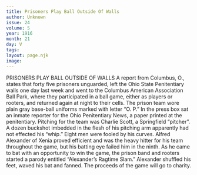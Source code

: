 ```yaml
---
title: Prisoners Play Ball Outside Of Walls
author: Unknown
issue: 24
volume: 5
year: 1916
month: 21
day: V
tags:
layout: page.njk
image:
---
```

PRISONERS PLAY BALL OUTSIDE OF WALLS      A report from Columbus, O., states that forty five prisoners unguarded, left the Ohio State Penitentiary walls one day last week and went to the Columbus American Association Ball Park, where they participated in a ball game, either as players or rooters, and returned again at night to their cells.      The prison team wore plain gray base-ball uniforms marked with letter “O. P.” In the press box sat an inmate reporter for the Ohio Penitentiary News, a paper printed at the penitentiary.      Pitching for the team was Charlie Scott, a Springfield “pitcher”. A dozen buckshot imbedded in the flesh of his pitching arm apparently had not effected his “whip.” Eight men were fooled by his curves.      Alfred Alexander of Xenia proved efficient and was the heavy hitter for his team throughout the game, but his batting eye failed him in the ninth. As he came to bat with an opportunity to win the game, the prison band and rooters started a parody entitled “Alexander’s Ragtime Slam.”  Alexander shuffled his feet, waved his bat and fanned.       The proceeds of the game will go to charity.    


